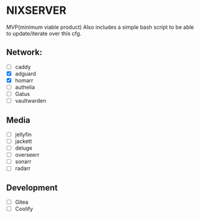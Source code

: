 # NIXSERVER
MVP(minimum viable product)
Also includes a simple bash script to be able to update/iterate over this cfg.
## Network:
  - [ ] caddy
  - [x] adguard
  - [x] homarr
  - [ ] authelia
  - [ ] Gatus
  - [ ] vaultwarden
## Media
  - [ ] jellyfin
  - [ ] jackett
  - [ ] deluge
  - [ ] overseerr
  - [ ] sonarr
  - [ ] radarr
## Development
  - [ ] Gitea
  - [ ] Coolify
